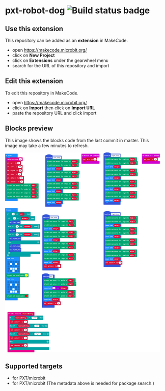 # pxt-robot-dog ![Build status badge](https://github.com/davidlibland/pxt-robot-dog/workflows/MakeCode/badge.svg)



## Use this extension

This repository can be added as an **extension** in MakeCode.

* open https://makecode.microbit.org/
* click on **New Project**
* click on **Extensions** under the gearwheel menu
* search for the URL of this repository and import

## Edit this extension

To edit this repository in MakeCode.

* open https://makecode.microbit.org/
* click on **Import** then click on **Import URL**
* paste the repository URL and click import

## Blocks preview

This image shows the blocks code from the last commit in master.
This image may take a few minutes to refresh.

![A rendered view of the blocks](https://github.com/davidlibland/pxt-robot-dog/raw/master/.makecode/blocks.png)

## Supported targets

* for PXT/microbit
* for PXT/microbit
(The metadata above is needed for package search.)

